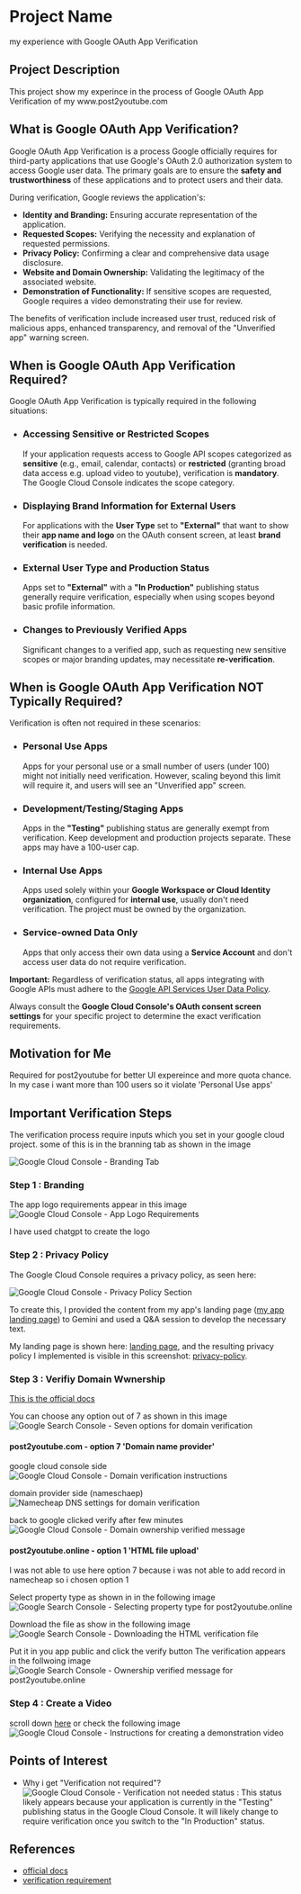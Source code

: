 <h1>Project Name</h1>
my experience with Google OAuth App Verification

<h2>Project Description</h2>
This project show my experince in the process of Google OAuth App Verification of my www.post2youtube.com

  <h2>What is Google OAuth App Verification?</h2>

  <p>Google OAuth App Verification is a process Google officially requires for third-party applications that use Google's OAuth 2.0 authorization system to access Google user data. The primary goals are to ensure the <strong>safety and trustworthiness</strong> of these applications and to protect users and their data.</p>

  <p>During verification, Google reviews the application's:</p>
  <ul>
    <li><strong>Identity and Branding:</strong> Ensuring accurate representation of the application.</li>
    <li><strong>Requested Scopes:</strong> Verifying the necessity and explanation of requested permissions.</li>
    <li><strong>Privacy Policy:</strong> Confirming a clear and comprehensive data usage disclosure.</li>
    <li><strong>Website and Domain Ownership:</strong> Validating the legitimacy of the associated website.</li>
    <li><strong>Demonstration of Functionality:</strong> If sensitive scopes are requested, 
    Google requires a video demonstrating their use for review.</li>
  </ul>

  <p>The benefits of verification include increased user trust, reduced risk of malicious apps, enhanced transparency, and removal of the "Unverified app" warning screen.</p>

  <h2>When is Google OAuth App Verification Required?</h2>

  <p>Google OAuth App Verification is typically required in the following situations:</p>

  <ul>
    <li>
      <h3>Accessing Sensitive or Restricted Scopes</h3>
      <p>If your application requests access to Google API scopes categorized as <strong>sensitive</strong> (e.g., email, calendar, contacts) or <strong>restricted</strong> (granting broad data access e.g. upload video to youtube), verification is <strong>mandatory</strong>. The Google Cloud Console indicates the scope category.</p>
    </li>
    <li>
      <h3>Displaying Brand Information for External Users</h3>
      <p>For applications with the <strong>User Type</strong> set to <strong>"External"</strong> that want to show their <strong>app name and logo</strong> on the OAuth consent screen, at least <strong>brand verification</strong> is needed.</p>
    </li>
    <li>
      <h3>External User Type and Production Status</h3>
      <p>Apps set to <strong>"External"</strong> with a <strong>"In Production"</strong> publishing status generally require verification, especially when using scopes beyond basic profile information.</p>
    </li>
    <li>
      <h3>Changes to Previously Verified Apps</h3>
      <p>Significant changes to a verified app, such as requesting new sensitive scopes or major branding updates, may necessitate <strong>re-verification</strong>.</p>
    </li>
  </ul>

  <h2>When is Google OAuth App Verification NOT Typically Required?</h2>

  <p>Verification is often not required in these scenarios:</p>

  <ul>
    <li>
      <h3>Personal Use Apps</h3>
      <p>Apps for your personal use or a small number of users (under 100) might not initially need verification. However, scaling beyond this limit will require it, and users will see an "Unverified app" screen.</p>
    </li>
    <li>
      <h3>Development/Testing/Staging Apps</h3>
      <p>Apps in the <strong>"Testing"</strong> publishing status are generally exempt from verification. Keep development and production projects separate. These apps may have a 100-user cap.</p>
    </li>
    <li>
      <h3>Internal Use Apps</h3>
      <p>Apps used solely within your <strong>Google Workspace or Cloud Identity organization</strong>, configured for <strong>internal use</strong>, usually don't need verification. The project must be owned by the organization.</p>
    </li>
    <li>
      <h3>Service-owned Data Only</h3>
      <p>Apps that only access their own data using a <strong>Service Account</strong> and don't access user data do not require verification.</p>
    </li>
  </ul>

  <p><strong>Important:</strong> Regardless of verification status, all apps integrating with Google APIs must adhere to the <a href="https://developers.google.com/terms/api-services-user-data-policy">Google API Services User Data Policy</a>.</p>

  <p>Always consult the <strong>Google Cloud Console's OAuth consent screen settings</strong> for your specific project to determine the exact verification requirements.</p>

<h2>Motivation for Me</h2>
Required for post2youtube for better UI expereince and more quota chance. 
In my case i want more than 100 users so it violate 'Personal Use apps'

<h2>Important Verification Steps</h2>

The verification process require inputs which you set in your google cloud project. some of this is in the branning tab as shown in the image

<img src='./figs/verification-process.png' alt='Google Cloud Console - Branding Tab'/>

<h3>Step 1 : Branding</h3>
The app logo requirements appear in this image

<img src='./figs/app-logo-requirements.png' alt='Google Cloud Console - App Logo Requirements'/>

I have used chatgpt to create the logo

<h3>Step 2 : Privacy Policy</h3>

The Google Cloud Console requires a privacy policy, as seen here:

<img src='./figs/privacy-policy.png' alt='Google Cloud Console - Privacy Policy Section'/>

To create this, I provided the content from my app's landing page (<a href='https://www.post2youtube.com'>my app landing page</a>) to Gemini and used a Q&A session to develop the necessary text.

My landing page is shown here: <a href='./figs/post2youtube.com.png'>landing page</a>, and the resulting privacy policy I implemented is visible in this screenshot: <a href='./figs/post2youtube-privacy-policy.com.png'>privacy-policy</a>.

<h3>Step 3 : Verifiy Domain Wwnership</h3>
<a href='https://support.google.com/webmasters/answer/9008080?sjid=6673206062964333071-EU'>This is the official docs</a></li>

You can choose any option out of 7 as shown in this image
<img src='./figs/7-domain-verification-options.png' alt='Google Search Console - Seven options for domain verification'/>

<h4>post2youtube.com - option 7 'Domain name provider'</h4>

google cloud console side <img  src='./figs/verify-google-side.png' alt='Google Cloud Console - Domain verification instructions'/>

domain provider side (nameschaep) <img  src='./figs/verify-namecheap-side.png' alt='Namecheap DNS settings for domain verification'/>

back to google clicked verify after few minutes <img src='./figs/google-verified.png' alt='Google Cloud Console - Domain ownership verified message'/>

<h4>post2youtube.online - option 1 'HTML file upload' </h4>
I was not able to use here option 7 because i was not able to add record in namecheap so i chosen option 1

Select property type as shown in in the following image
<img src='./figs/post2youtube.online-choose-property-type.png' alt='Google Search Console - Selecting property type for post2youtube.online'/>

Download the file as show in the following image
<img src='./figs/post2youtube.online-verify-ownership.png' alt='Google Search Console - Downloading the HTML verification file'/>

Put it in you app public and click the verify button
The verification appears in the follwoing image
<img src='./figs/post2youtube.online-ownership-verified.png' alt='Google Search Console - Ownership verified message for post2youtube.online'/>

<h3>Step 4 : Create a Video</h3>
scroll down <a href='https://support.google.com/cloud/answer/13464321?hl=en&ref_topic=13460882&sjid=2157921980951485823-EU#'>here</a> or check the following image 
<img src='./figs/demo-video.png' alt='Google Cloud Console - Instructions for creating a demonstration video'/>

<h2>Points of Interest</h2>
<ul>
<li>Why i get "Verification not required"? <img src='./figs/verification-not-needed.png' alt='Google Cloud Console - Verification not needed status'/> : This status likely appears because your application is currently in the "Testing" publishing status in the Google Cloud Console. It will likely change to require verification once you switch to the "In Production" status.</li>
</ul>

<h2>References</h2>
<ul>
    <li><a href='https://support.google.com/cloud/answer/13463073?hl=en'>official docs</a></li>
    <li><a href='https://support.google.com/cloud/answer/13464321?hl=en&ref_topic=13460882&sjid=7676787867668491552-EU'>verification requirement</a></li>
</ul>
